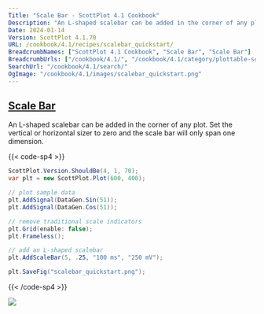 ```yaml
---
Title: "Scale Bar - ScottPlot 4.1 Cookbook"
Description: "An L-shaped scalebar can be added in the corner of any plot. Set the vertical or horizontal sizer to zero and the scale bar will only span one dimension."
Date: 2024-01-14
Version: ScottPlot 4.1.70
URL: /cookbook/4.1/recipes/scalebar_quickstart/
BreadcrumbNames: ["ScottPlot 4.1 Cookbook", "Scale Bar", "Scale Bar"]
BreadcrumbUrls: ["/cookbook/4.1/", "/cookbook/4.1/category/plottable-scale-bar", "/cookbook/4.1/recipes/scalebar_quickstart/"]
SearchUrl: "/cookbook/4.1/search/"
OgImage: "/cookbook/4.1/images/scalebar_quickstart.png"
---
```


<h2><a id='scale-bar' href='/cookbook/4.1/recipes/scalebar_quickstart/'>Scale Bar</a></h2>

An L-shaped scalebar can be added in the corner of any plot. Set the vertical or horizontal sizer to zero and the scale bar will only span one dimension.

{{< code-sp4 >}}

```cs
ScottPlot.Version.ShouldBe(4, 1, 70);
var plt = new ScottPlot.Plot(600, 400);

// plot sample data
plt.AddSignal(DataGen.Sin(51));
plt.AddSignal(DataGen.Cos(51));

// remove traditional scale indicators
plt.Grid(enable: false);
plt.Frameless();

// add an L-shaped scalebar
plt.AddScaleBar(5, .25, "100 ms", "250 mV");

plt.SaveFig("scalebar_quickstart.png");
```

{{< /code-sp4 >}}

<img src='../../images/scalebar_quickstart.png' class='d-block mx-auto my-5' />


